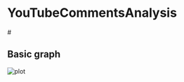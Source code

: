 # YouTubeCommentsAnalysis
#<h2>Basic graph</h2>
![plot](https://user-images.githubusercontent.com/73878161/177638271-f9436780-25fe-4e72-9206-7aed00ba26a3.jpg)
